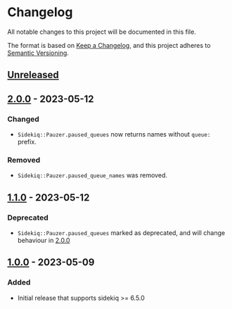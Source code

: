 # Changelog

All notable changes to this project will be documented in this file.

The format is based on [Keep a Changelog](https://keepachangelog.com/en/1.1.0/),
and this project adheres to [Semantic Versioning](https://semver.org/spec/v2.0.0.html).


## [Unreleased]


## [2.0.0] - 2023-05-12

### Changed

- `Sidekiq::Pauzer.paused_queues` now returns names without `queue:` prefix.

### Removed

- `Sidekiq::Pauzer.paused_queue_names` was removed.


## [1.1.0] - 2023-05-12

### Deprecated

- `Sidekiq::Pauzer.paused_queues` marked as deprecated, and will change
  behaviour in [2.0.0]


## [1.0.0] - 2023-05-09

### Added

- Initial release that supports sidekiq >= 6.5.0


[unreleased]: https://gitlab.com/ixti/sidekiq-pauzer/-/compare/v2.0.0...main
[2.0.0]: https://gitlab.com/ixti/sidekiq-pauzer/-/compare/v1.1.0...v2.0.0
[1.1.0]: https://gitlab.com/ixti/sidekiq-pauzer/-/compare/v1.0.0...v1.1.0
[1.0.0]: https://gitlab.com/ixti/sidekiq-pauzer/-/tree/v1.0.0
